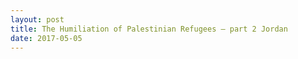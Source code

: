 ```yaml
---
layout: post
title: The Humiliation of Palestinian Refugees – part 2 Jordan
date: 2017-05-05
---
```


